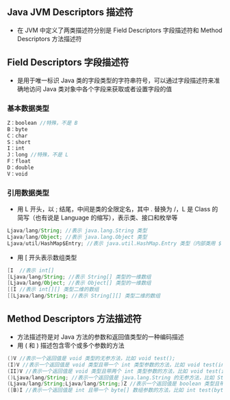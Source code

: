 
## Java JVM Descriptors 描述符
- 在 JVM 中定义了两类描述符分别是 Field Descriptors 字段描述符和 Method Descriptors 方法描述符

## Field Descriptors 字段描述符
- 是用于唯一标识 Java 类的字段类型的字符串符号，可以通过字段描述符来准确地访问 Java 类对象中各个字段来获取或者设置字段的值

### 基本数据类型
```java
Z：boolean //特殊，不是 B
B：byte
C：char
S：short
I：int
J：long //特殊，不是 L
F：float
D：double
V：void
```

### 引用数据类型
- 用 L 开头，以 ; 结尾，中间是类的全限定名，其中 . 替换为 /，L 是 Class 的简写（也有说是 Language 的缩写），表示类、接口和枚举等
```java
Ljava/lang/String; //表示 java.lang.String 类型
Ljava/lang/Object; //表示 java.lang.Object 类型
Ljava/util/HashMap$Entry; //表示 java.util.HashMap.Entry 类型（内部类用 $ 分隔）
```
- 用 [ 开头表示数组类型 
```java
[I  //表示 int[]
[Ljava/lang/String; //表示 String[] 类型的一维数组
[Ljava/lang/Object; //表示 Object[] 类型的一维数组
[[I //表示 int[][] 类型二维的数组
[[Ljava/lang/String; //表示 String[][] 类型二维的数组
```
 

## Method Descriptors 方法描述符
- 方法描述符是对 Java 方法的参数和返回值类型的一种编码描述
- 用 ( 和 ) 描述包含零个或多个参数的方法
```java
()V //表示一个返回值是 void 类型的无参方法，比如 void test();
(I)V //表示一个返回值是 void 类型且带一个 int 类型参数的方法，比如 void test(int a);
(II)V //表示一个返回值是 void 类型且带两个 int 类型参数的方法，比如 void test(int a,int b);
()Ljava/lang/String; //表示一个返回值是 java.lang.String 的无参方法，比如 String test();
(Ljava/lang/String;Ljava/lang/String;)Z //表示一个返回值是 boolean 类型且带两个 java.lang.String 参数的方法，比如 boolean test(String a,String b);
([B)I //表示一个返回值是 int 且带一个 byte[] 数组参数的方法，比如 int test(byte[] bytes);
```

